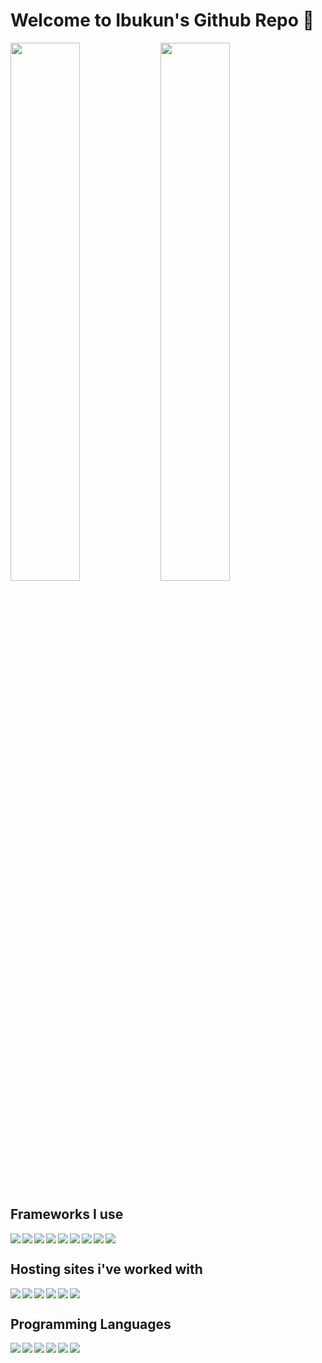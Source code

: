 # Welcome to Ibukun's Github Repo 👋

<img align="left" width="47%" src="https://github-readme-stats.vercel.app/api?username=ibukunfolay&show_icons=true&theme=dark" />
<img  width="47%" src="https://github-readme-stats.vercel.app/api/top-langs/?username=anuraghazra&layout=compact" />

## Frameworks I use
<img align="left" src="https://img.shields.io/badge/react-%2320232a.svg?style=for-the-badge&logo=react&logoColor=%2361DAFB" />
<img align="left" src="https://img.shields.io/badge/node.js-6DA55F?style=for-the-badge&logo=node.js&logoColor=white" />
<img align="left" src="https://img.shields.io/badge/Next-black?style=for-the-badge&logo=next.js&logoColor=white" />
<img align="left" src="https://img.shields.io/badge/react_native-%2320232a.svg?style=for-the-badge&logo=react&logoColor=%2361DAFB" />
<img align="left" src="(https://img.shields.io/badge/expo-1C1E24?style=for-the-badge&logo=expo&logoColor=#D04A37" />
<img align="left" src="https://img.shields.io/badge/express.js-%23404d59.svg?style=for-the-badge&logo=express&logoColor=%2361DAFB" />
<img align="left" src="https://img.shields.io/badge/tailwindcss-%2338B2AC.svg?style=for-the-badge&logo=tailwind-css&logoColor=white" />
<img align="left" src="https://img.shields.io/badge/vite-%23646CFF.svg?style=for-the-badge&logo=vite&logoColor=white" />
<img  src="https://img.shields.io/badge/green%20sock-88CE02?style=for-the-badge&logo=greensock&logoColor=white" />

## Hosting sites i've worked with
<img align="left" src="https://img.shields.io/badge/AWS-%23FF9900.svg?style=for-the-badge&logo=amazon-aws&logoColor=white" />
<img align="left" src="https://img.shields.io/badge/DigitalOcean-%230167ff.svg?style=for-the-badge&logo=digitalOcean&logoColor=white" />
<img align="left" src="https://img.shields.io/badge/firebase-%23039BE5.svg?style=for-the-badge&logo=firebase" />
<img align="left" src="https://img.shields.io/badge/netlify-%23000000.svg?style=for-the-badge&logo=netlify&logoColor=#00C7B7" />
<img align="left" src="https://img.shields.io/badge/heroku-%23430098.svg?style=for-the-badge&logo=heroku&logoColor=white" />
<img  src="https://img.shields.io/badge/vercel-%23000000.svg?style=for-the-badge&logo=vercel&logoColor=white" />

## Programming Languages
<img align="left" src="https://img.shields.io/badge/html5-%23E34F26.svg?style=for-the-badge&logo=html5&logoColor=white" />
<img align="left" src="https://img.shields.io/badge/javascript-%23323330.svg?style=for-the-badge&logo=javascript&logoColor=%23F7DF1E" />
<img align="left" src="https://img.shields.io/badge/typescript-%23007ACC.svg?style=for-the-badge&logo=typescript&logoColor=white" />
<img align="left" src="https://img.shields.io/badge/css3-%231572B6.svg?style=for-the-badge&logo=css3&logoColor=white" />
<img align="left" src="https://img.shields.io/badge/-GraphQL-E10098?style=for-the-badge&logo=graphql&logoColor=white" />
<img  src="https://img.shields.io/badge/Solidity-%23363636.svg?style=for-the-badge&logo=solidity&logoColor=white" />


  
<!--
**ibukunfolay/ibukunfolay** is a ✨ _special_ ✨ repository because its `README.md` (this file) appears on your GitHub profile.

Here are some ideas to get you started:

- 🔭 I’m currently working on ...
- 🌱 I’m currently learning ...
- 👯 I’m looking to collaborate on ...
- 🤔 I’m looking for help with ...
- 💬 Ask me about ...
- 📫 How to reach me: ...
- 😄 Pronouns: ...
- ⚡ Fun fact: ...
-->
